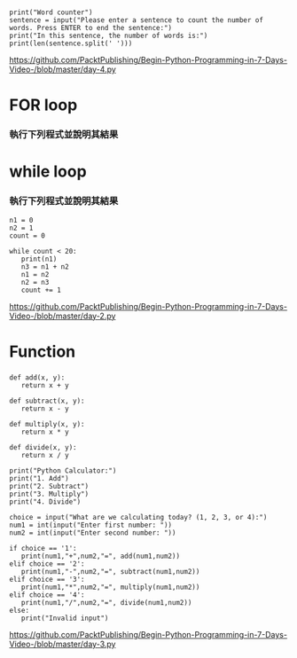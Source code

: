
#

```
print("Word counter")
sentence = input("Please enter a sentence to count the number of words. Press ENTER to end the sentence:")
print("In this sentence, the number of words is:")
print(len(sentence.split(' ')))
```
https://github.com/PacktPublishing/Begin-Python-Programming-in-7-Days-Video-/blob/master/day-4.py

# FOR loop 

### 執行下列程式並說明其結果


# while loop 

### 執行下列程式並說明其結果
```
n1 = 0
n2 = 1
count = 0

while count < 20:
   print(n1)
   n3 = n1 + n2
   n1 = n2
   n2 = n3
   count += 1
```

https://github.com/PacktPublishing/Begin-Python-Programming-in-7-Days-Video-/blob/master/day-2.py
   
# Function

### 
```
def add(x, y):
   return x + y

def subtract(x, y):
   return x - y

def multiply(x, y):
   return x * y

def divide(x, y):
   return x / y

print("Python Calculator:")
print("1. Add")
print("2. Subtract")
print("3. Multiply")
print("4. Divide")

choice = input("What are we calculating today? (1, 2, 3, or 4):")
num1 = int(input("Enter first number: "))
num2 = int(input("Enter second number: "))

if choice == '1':
   print(num1,"+",num2,"=", add(num1,num2))
elif choice == '2':
   print(num1,"-",num2,"=", subtract(num1,num2))
elif choice == '3':
   print(num1,"*",num2,"=", multiply(num1,num2))
elif choice == '4':
   print(num1,"/",num2,"=", divide(num1,num2))
else:
   print("Invalid input")
```

https://github.com/PacktPublishing/Begin-Python-Programming-in-7-Days-Video-/blob/master/day-3.py


